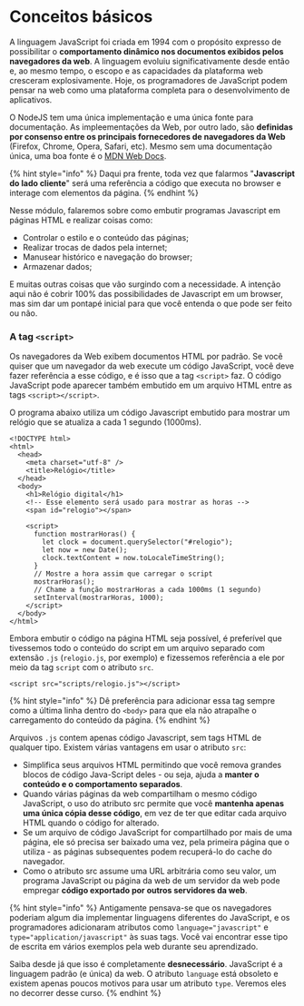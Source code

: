 # Conceitos básicos

A linguagem JavaScript foi criada em 1994 com o propósito expresso de possibilitar o **comportamento dinâmico nos documentos exibidos pelos navegadores da web**. A linguagem evoluiu significativamente desde então e, ao mesmo tempo, o escopo e as capacidades da plataforma web cresceram explosivamente. Hoje, os programadores de JavaScript podem pensar na web como uma plataforma completa para o desenvolvimento de aplicativos.

O NodeJS tem uma única implementação e uma única fonte para documentação. As impleementações da Web, por outro lado, são **definidas por consenso entre os principais fornecedores de navegadores da Web** (Firefox, Chrome, Opera, Safari, etc). Mesmo sem uma documentação única, uma boa fonte é o [MDN Web Docs](https://developer.mozilla.org).

{% hint style="info" %}
Daqui pra frente, toda vez que falarmos "**Javascript do lado cliente**" será uma referência a código que executa no browser e interage com elementos da página.
{% endhint %}

Nesse módulo, falaremos sobre como embutir programas Javascript em páginas HTML e realizar coisas como:

* Controlar o estilo e o conteúdo das páginas;
* Realizar trocas de dados pela internet;
* Manusear histórico e navegação do browser;
* Armazenar dados;

E muitas outras coisas que vão surgindo com a necessidade. A intenção aqui não é cobrir 100% das possibilidades de Javascript em um browser, mas sim dar um pontapé inicial para que você entenda o que pode ser feito ou não.

### A tag `<script>`

Os navegadores da Web exibem documentos HTML por padrão. Se você quiser que um navegador da web execute um código JavaScript, você deve fazer referência a esse código, e é isso que a tag `<script>` faz. O código JavaScript pode aparecer também embutido em um arquivo HTML entre as tags `<script></script>`.

O programa abaixo utiliza um código Javascript embutido para mostrar um relógio que se atualiza a cada 1 segundo (1000ms).

```markup
<!DOCTYPE html>
<html>
  <head>
    <meta charset="utf-8" />
    <title>Relógio</title>
  </head>
  <body>
    <h1>Relógio digital</h1>
    <!-- Esse elemento será usado para mostrar as horas -->
    <span id="relogio"></span>

    <script>
      function mostrarHoras() {
        let clock = document.querySelector("#relogio");
        let now = new Date();
        clock.textContent = now.toLocaleTimeString();
      }
      // Mostre a hora assim que carregar o script
      mostrarHoras();
      // Chame a função mostrarHoras a cada 1000ms (1 segundo)
      setInterval(mostrarHoras, 1000);
    </script>
  </body>
</html>
```

Embora embutir o código na página HTML seja possível, é preferível que tivessemos todo o conteúdo do script em um arquivo separado com extensão `.js` (`relogio.js`, por exemplo) e fizessemos referência a ele por meio da tag `script` com o atributo `src`.

```markup
<script src="scripts/relogio.js"></script>
```

{% hint style="info" %}
Dê preferência para adicionar essa tag sempre como a última linha dentro do `<body>` para que ela não atrapalhe o carregamento do conteúdo da página.
{% endhint %}

Arquivos `.js` contem apenas código Javascript, sem tags HTML de qualquer tipo. Existem várias vantagens em usar o atributo `src`:

* Simplifica seus arquivos HTML permitindo que você remova grandes blocos de código Java-Script deles - ou seja, ajuda a **manter o conteúdo e o comportamento separados**.
* Quando várias páginas da web compartilham o mesmo código JavaScript, o uso do atributo src permite que você **mantenha apenas uma única cópia desse código**, em vez de ter que editar cada arquivo HTML quando o código for alterado.
* Se um arquivo de código JavaScript for compartilhado por mais de uma página, ele só precisa ser baixado uma vez, pela primeira página que o utiliza - as páginas subsequentes podem recuperá-lo do cache do navegador.
* Como o atributo src assume uma URL arbitrária como seu valor, um programa JavaScript ou página da web de um servidor da web pode empregar **código exportado por outros servidores da web**.

{% hint style="info" %}
Antigamente pensava-se que os navegadores poderiam algum dia implementar linguagens diferentes do JavaScript, e os programadores adicionaram atributos como `language="javascript"` e `type="application/javascript"` às suas tags. Você vai encontrar esse tipo de escrita em vários exemplos pela web durante seu aprendizado.

Saiba desde já que isso é completamente **desnecessário**. JavaScript é a linguagem padrão (e única) da web. O atributo `language` está obsoleto e existem apenas poucos motivos para usar um atributo `type`. Veremos eles no decorrer desse curso.
{% endhint %}

